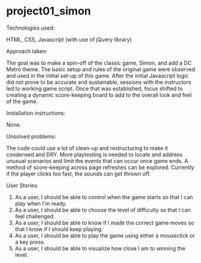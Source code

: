 # project01_simon


Technologies used:

HTML, CSS, Javascript (with use of jQuery library)


Approach taken:

The goal was to make a spin-off of the classic game, Simon, and add a DC Metro theme.  The basic setup and rules of the original game were observed and used in the initial set-up of this game.  After the initial Javascript logic did not prove to be accurate and sustainable, sessions with the instructors led to working game script.  Once that was established, focus shifted to creating a dynamic score-keeping board to add to the overall look and feel of the game.


Installation instructions:

None.


Unsolved problems:

The code could use a lot of clean-up and restructuring to make it condensed and DRY.  More playtesting is needed to locate and address unusual scenarios and limit the events that can occur once game ends.  A method of score-keeping across page refreshes can be explored.  Currently if the player clicks too fast, the sounds can get thrown off.


User Stories:

1.  As a user, I should be able to control when the game starts so that I can play when I'm ready.
2.  As a user, I should be able to choose the level of difficulty so that I can feel challenged.
3.  As a user, I should be able to know if I made the correct game moves so that I know if I should keep playing.
4.  As a user, I should be able to play the game using either a mouseclick or a key press.
5.  As a user, I should be able to visualize how close I am to winning the level.

